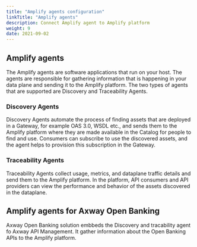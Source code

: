 ```yaml
---
title: "Amplify agents configuration"
linkTitle: "Amplify agents"
description: Connect Amplify agent to Amplify platform
weight: 9
date: 2021-09-02
---
```


## Amplify agents

The Amplify agents are software applications that run on your host. The agents are responsible for gathering information that is happening in your data plane and sending it to the Amplify platform. The two types of agents that are supported are Discovery and Traceability Agents.

### Discovery Agents

Discovery Agents automate the process of finding assets that are deployed in a Gateway, for example OAS 3.0, WSDL etc., and sends them to the Amplify platform where they are made available in the Catalog for people to find and use. Consumers can subscribe to use the discovered assets, and the agent helps to provision this subscription in the Gateway.

### Traceability Agents

Traceability Agents collect usage, metrics, and dataplane traffic details and send them to the Amplify platform. In the platform, API consumers and API providers can view the performance and behavior of the assets discovered in the dataplane.

## Amplify agents for Axway Open Banking

Axway Open Banking solution embbeds the Discovery and tracability agent fo Axway API Management. It gather information about the Open Banking APIs to the Amplify platform.
